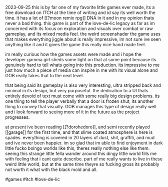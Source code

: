 2023-09-25
this is by far one of my favorite little games ever made, its a free download on ITCH at the time of writing and id say its well worth the time. it has a lot of [[?moon remix rpg]] DNA in it and in my opinion thats never a bad thing. this game is part of the love-de-lic legacy as far as im concerned with its focus on exploration and visuals over combat or raw gameplay, and its mixed media feel. the weird screenshader the game uses that makes everything jiggle about is really impressive, im not sure ive seen anything like it and it gives the game this really nice hand made feel.

im really curious how the games assets were made and i hope the developer gamma girl sheds some light on that at some point because its genuinely hard to tell whats going into this production. its impressive to me just how much a piece of media can inspire in me with its visual alone and GOB really takes that to the next level.

that being said its gameplay is also very interesting, ultra stripped back and minimal in its design, but very purposeful. the dedication to a UI thats entirely devoid of text must come with some really big design problems. its one thing to tell the player verbally that a door is frozen shut, its another thing to convey that visually. GOB manages this type of design really well and i look forward to seeing more of it in the future as the project progresses.

at present ive been reading [[?dorohedoro]], and semi recently played [[garage]] for the first time, and that slime coated atmosphere is here is spades. everything is covered in 20 layers of dust, shit, graffiti, and mud and ive never been happier. im so glad that im able to find enjoyment in dark little fucko boingo worlds like this, theres really nothing else like them. seeing this strange little fella wander around this dingy little world fills me with feeling that i cant quite describe. part of me really wants to live in these weird little world, but at the same time theyre so fucking gross its probably not worth it what with the black mold and all.

#games #itch #love-de-lic
